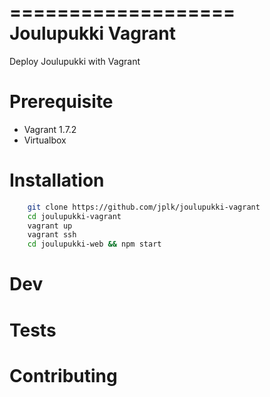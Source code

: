 ===================
Joulupukki Vagrant
===================

Deploy Joulupukki with Vagrant


Prerequisite
============

* Vagrant 1.7.2
* Virtualbox

Installation
============

```bash
    git clone https://github.com/jplk/joulupukki-vagrant
    cd joulupukki-vagrant
    vagrant up 
    vagrant ssh 
    cd joulupukki-web && npm start
```

Dev
===


Tests
=====


Contributing
============

